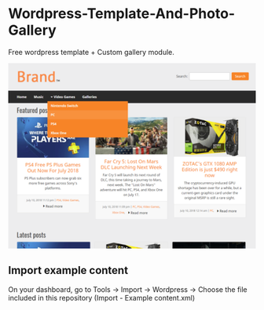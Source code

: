 # Wordpress-Template-And-Photo-Gallery
Free wordpress template + Custom gallery module.

![Alt text](screenshot.png?raw=true "Template Preview")

## Import example content

On your dashboard, go to Tools -> Import -> Wordpress -> Choose the file included in this repository (Import - Example content.xml)
